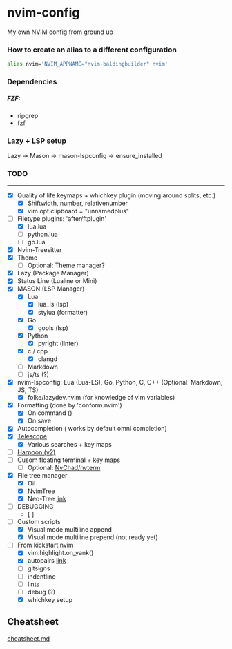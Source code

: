 # nvim-config
My own NVIM config from ground up

### How to create an alias to a different configuration
```bash
alias nvim='NVIM_APPNAME="nvim-baldingbuilder" nvim'
```

### Dependencies
##### FZF:
- ripgrep
- fzf

### Lazy + LSP setup
Lazy -> Mason -> mason-lspconfig -> ensure_installed

### TODO
___
- [x] Quality of life keymaps + whichkey plugin (moving around splits, etc.)
    - [x] Shiftwidth, number, relativenumber
    - [x] vim.opt.clipboard = "unnamedplus"
- [ ] Filetype plugins: 'after/ftplugin'
    - [x] lua.lua
    - [ ] python.lua
    - [ ] go.lua
- [x] Nvim-Treesitter
- [x] Theme
    - [ ] Optional: Theme manager?
- [x] Lazy (Package Manager)
- [x] Status Line (Lualine or Mini)
- [x] MASON (LSP Manager)
    - [x] Lua
        - [x] lua_ls (lsp)
        - [x] stylua (formatter)
    - [x] Go
        - [x] gopls (lsp)
    - [x] Python
        - [x] pyright (linter)
    - [x] c / cpp
        - [x] clangd
    - [ ] Markdown
    - [ ] js/ts (?)
- [x] nvim-lspconfig: Lua (Lua-LS), Go, Python, C, C++ (Optional: Markdown, JS, TS)
    - [x] folke/lazydev.nvim (for knowledge of vim variables)
- [x] Formatting (done by 'conform.nvim')
    - [x] On command (<space-f>)
    - [x] On save
- [x] Autocompletion (<C-x><C-o> works by default omni completion)
- [x] [Telescope](https://github.com/nvim-telescope/telescope.nvim)
    - [x] Various searches + key maps
- [ ] [Harpoon (v2)](https://github.com/ThePrimeagen/harpoon/tree/harpoon2)
- [ ] Cusom floating terminal + key maps
    - [ ] Optional: [NvChad/nvterm](NvChad/nvterm)
- [x] File tree manager
    - [x] Oil
    - [x] NvimTree
    - [x] Neo-Tree [link](https://github.com/nvim-neo-tree/neo-tree.nvim)

- [ ] DEBUGGING
    - [ ]
- [ ] Custom scripts
    - [x] Visual mode multiline append
    - [x] Visual mode multiline prepend (not ready yet)

- [ ] From kickstart.nvim
    - [x] vim.highlight.on_yank()
    - [x] autopairs [link](windwp/nvim-autopairs)
    - [ ] gitsigns
    - [ ] indentline
    - [ ] lints
    - [ ] debug (?)
    - [x] whichkey setup

## Cheatsheet
[cheatsheet.md](cheatsheet.md)


